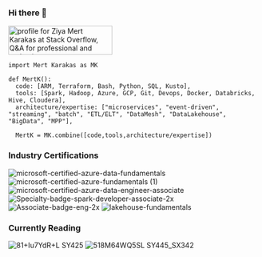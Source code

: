 ### Hi there 👋

<a href="https://stackoverflow.com/users/11677472/ziya-mert-karakas"><img src="https://stackoverflow.com/users/flair/11677472.png?theme=dark" width="208" height="58" alt="profile for Ziya Mert Karakas at Stack Overflow, Q&amp;A for professional and enthusiast programmers" title="profile for Ziya Mert Karakas at Stack Overflow, Q&amp;A for professional and enthusiast programmers"></a>

```
import Mert Karakas as MK

def MertK():
  code: [ARM, Terraform, Bash, Python, SQL, Kusto],
  tools: [Spark, Hadoop, Azure, GCP, Git, Devops, Docker, Databricks, Hive, Cloudera],
  architecture/expertise: ["microservices", "event-driven", "streaming", "batch", "ETL/ELT", "DataMesh", "DataLakehouse", "BigData", "MPP"],

  MertK = MK.combine([code,tools,architecture/expertise])
```

### Industry Certifications

![microsoft-certified-azure-data-fundamentals](https://github.com/zmkarakas/zmkarakas/assets/50174304/d4a15ac6-d287-4bd6-bd34-96e5403d1093)  ![microsoft-certified-azure-fundamentals (1)](https://github.com/zmkarakas/zmkarakas/assets/50174304/c28b0441-f381-4de6-8e97-fc6fc1e37b02) ![microsoft-certified-azure-data-engineer-associate](https://github.com/zmkarakas/zmkarakas/assets/50174304/67b06775-cc1e-493f-8193-cd6abda32a93)
![Specialty-badge-spark-developer-associate-2x](https://github.com/zmkarakas/zmkarakas/assets/50174304/42e02e4c-43da-4a23-81f0-2fd0f6203f11) ![Associate-badge-eng-2x](https://github.com/zmkarakas/zmkarakas/assets/50174304/e1c87067-283a-4665-a312-858f4a05699d) ![lakehouse-fundamentals](https://github.com/zmkarakas/zmkarakas/assets/50174304/0a543908-e5b0-40c6-8416-9d6f5a527e59)

### Currently Reading

![81+Iu7YdR+L _SY425_](https://github.com/zmkarakas/zmkarakas/assets/50174304/01fe4df4-d3e5-41cb-a273-29a2400c7b90) ![518M64WQ5SL _SY445_SX342_](https://github.com/zmkarakas/zmkarakas/assets/50174304/465e5454-d543-45fc-bc98-cdb8cdf36df5)
